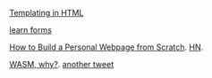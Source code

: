 [Templating in HTML](https://twitter.com/KittyGiraudel/status/1575815588047253504)

[learn forms](https://web.dev/learn/forms/)

[How to Build a Personal Webpage from Scratch](https://rutar.org/writing/how-to-build-a-personal-webpage-from-scratch/). [HN](https://news.ycombinator.com/item?id=33017056).

[WASM, why?](https://twitter.com/mattaningram/status/1576012476365557760). [another tweet](https://twitter.com/simonw/status/1576001019296636928)

[<dialog> on MDN](https://developer.mozilla.org/en-us/docs/web/html/element/dialog). [HTML spec](https://html.spec.whatwg.org/multipage/interactive-elements.html#the-dialog-element). [DOM interface](https://html.spec.whatwg.org/multipage/interactive-elements.html#the-dialog-element) 

[HTML living standard](https://html.spec.whatwg.org/multipage/)

[innerText](http://perfectionkills.com/the-poor-misunderstood-innerText/)

[openapi 3.1](https://spec.openapis.org/oas/v3.1.0)

    - [path item object](https://spec.openapis.org/oas/v3.1.0#pathItemObject)

      > In case a Path Item Object field appears both in the defined object and the referenced object, the behavior is undefined. See the rules for resolving Relative References.

    - [schema object](https://spec.openapis.org/oas/v3.1.0#schemaObject)

[The hidden depths of the input element](https://lobste.rs/s/iq3wbg/hidden_depths_input_element)

[Building a Good Download… Button?](https://css-tricks.com/building-good-download-button/). [Links vs. Buttons in Modern Web Applications
(2016)](https://marcysutton.com/links-vs-buttons-in-modern-web-applications)

> the whole purpose of a link has always been to download content.

> Buttons perform actions, but they don’t inherently “get” documents. While they can be used to get data, it’s often to change state of a current document, not to retrieve and render a new one. They can get data, in regards to the functionality of forms, but it continues to be within the context of updating a web document, not downloading an individual file.

> Long story short, the download attribute is unique to anchor links for a reason. download augments the inherent functionality of the link retrieving data. It side steps the attempt to render the file in the browser and instead says, “You know what? I’m just going to save this for later…”

[What are pros/cons of using buttons instead of plain links to download a document?](https://ux.stackexchange.com/questions/140744/what-are-pros-cons-of-using-buttons-instead-of-plain-links-to-download-a-documen)

[HTML Templates Instead of Reactivity](https://guseyn.com/html/posts/templates-instead-of-reactivity.html)

[Downloading files from Ajax POST Requests](https://stackoverflow.com/a/67004804/1364288)

[parts of an URL](https://web.dev/articles/url-parts)

[A Button Per form or One Form with Multiple Buttons](https://kentcdodds.com/calls/04/33/a-button-per-form-or-one-form-with-multiple-buttons). [spotify](https://open.spotify.com/episode/1WvzOGnSSN7GGQiAHnhde7)

[footer](https://developer.mozilla.org/en-US/docs/Web/HTML/Element/footer). [sectioning content](https://developer.mozilla.org/en-US/docs/Web/HTML/Content_categories#sectioning_content). [from the spec](https://www.w3.org/TR/2010/WD-html5-20101019/content-models.html#sectioning-content-0). [Is it ok to have section tag within footer tag in HTML5?](https://stackoverflow.com/questions/25945068/is-it-ok-to-have-section-tag-within-footer-tag-in-html5).

> represents a footer for its nearest ancestor sectioning content or sectioning root element

> Sectioning content, a subset of flow content, creates a section in the current outline defining the scope of <header> and <footer> elements.

> <section> can be a descendant of <footer>, however <header>, <footer>, and <main> cannot.

[main doesn't seem to be sectioning content!](https://developer.mozilla.org/en-US/docs/Web/HTML/Element/main). [why <main> tag of html is not a sectioning content but <aside> is](https://stackoverflow.com/questions/59762687/why-main-tag-of-html-is-not-a-sectioning-content-but-aside-is)

> Content categories Flow content, palpable content.

> The content of a <main> element should be unique to the document. Content that is repeated across a set of documents or document sections such as sidebars, navigation links, copyright information, site logos, and search forms shouldn't be included unless the search form is the main function of the page.

[header element](https://developer.mozilla.org/en-US/docs/Web/HTML/Element/header)

> The <header> element has an identical meaning to the site-wide banner landmark role, unless nested within sectioning content. Then, the <header> element is not a landmark.

> Otherwise, it is a section in the accessibility tree, and usually contains the surrounding section's heading (an h1 – h6 element) and optional subheading, but this is not required.

[HTML 5: When to use <article>, <aside>, <section> & <DIV>](https://www.sitepoint.com/community/t/html-5-when-to-use-article-aside-section-div/5742)

[article element](https://developer.mozilla.org/en-US/docs/Web/HTML/Element/article). [spec](https://www.w3.org/TR/2011/WD-html5-author-20110809/the-article-element.html). [article vs section](https://www.smashingmagazine.com/2022/07/article-section-elements-accessibility/). [more](https://www.smashingmagazine.com/2020/01/html5-article-section/).

> A given document can have multiple articles in it; for example, on a blog that shows the text of each article one after another as the reader scrolls, each post would be contained in an <article> element, possibly with one or more <section>s within.

> When an <article> element is nested, the inner element represents an article related to the outer element. For example, the comments of a blog post can be <article> elements nested in the <article> representing the blog post.

[section element in the HTML living standard](https://html.spec.whatwg.org/#the-section-element)

[cancelling events with `preventDefault`](https://developer.mozilla.org/en-US/docs/Web/API/Event/cancelable). [cancel event (not the same thing)](https://developer.mozilla.org/en-US/docs/Web/API/HTMLElement/cancel_event)

[indeterminate state checkboxes](https://developer.mozilla.org/en-US/docs/Web/HTML/Element/input/checkbox#indeterminate_state_checkboxes). [css tricks](https://css-tricks.com/indeterminate-checkboxes/). [example helper library](https://npm.io/package/select_all).

> In addition to the checked and unchecked states, there is a third state a checkbox can be in: indeterminate. This is a state in which it's impossible to say whether the item is toggled on or off. This is set using the HTMLInputElement object's indeterminate property via JavaScript (it cannot be set using an HTML attribute)

> There are not many use cases for this property. The most common is when a checkbox is available that "owns" a number of sub-options (which are also checkboxes). If all of the sub-options are checked, the owning checkbox is also checked, and if they're all unchecked, the owning checkbox is unchecked. If any one or more of the sub-options have a different state than the others, the owning checkbox is in the indeterminate state.

> The indeterminate state is visual only. The checkbox is still either checked or unchecked as a state. That means the visual indeterminate state masks the real value of the checkbox, so that better make sense in your UI!

[Web APIs](https://developer.mozilla.org/en-US/docs/Web/API)

[matching event listeners for removal](https://developer.mozilla.org/en-US/docs/Web/API/EventTarget/removeEventListener#matching_event_listeners_for_removal)

[boolean attributes](https://developer.mozilla.org/en-US/docs/Glossary/Boolean/HTML)

[Introduction to events](https://developer.mozilla.org/en-US/docs/Learn/JavaScript/Building_blocks/Events). [event handling attributes](https://developer.mozilla.org/en-US/docs/Web/HTML/Attributes#event_handler_attributes).

> The earliest method of registering event handlers found on the Web involved event handler HTML attributes (or inline event handlers) like the one shown above — the attribute value is literally the JavaScript code you want to run when the event occurs. 

> You can find HTML attribute equivalents for many of the event handler properties; however, you shouldn't use these — they are considered bad practice. It might seem easy to use an event handler attribute if you are doing something really quick, but they quickly become unmanageable and inefficient.

> All event handler attributes accept a string. The string will be used to synthesize a JavaScript function like function name(/*args*/) {body}, where name is the attribute's name, and body is the attribute's value. The handler receives the same parameters as its JavaScript event handler counterpart — most handlers receive only one event parameter

[Why you should say HTML classes, CSS class selectors, or CSS pseudo-classes, but not CSS classes](https://tantek.com/2012/353/b1/why-html-classes-css-class-selectors)

[vertical form controls](https://news.ycombinator.com/item?id=39757394)

[demystifying the shadow DOM](https://news.ycombinator.com/item?id=39967685)

[popovertarget](https://twitter.com/jdevalk/status/1780511519941300474)

[Page Structure Tutorial](https://www.w3.org/WAI/tutorials/page-structure/)

[HTML attributes vs DOM properties](https://jakearchibald.com/2024/attributes-vs-properties/). [HN](https://news.ycombinator.com/item?id=40152682).

> Attributes serialise to HTML, whereas properties don't

[Switching It Up With HTML’s Latest Control](https://www.smashingmagazine.com/2024/05/switching-it-up-html-latest-control/)

